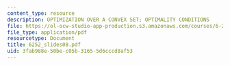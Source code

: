 ```yaml
---
content_type: resource
description: OPTIMIZATION OVER A CONVEX SET; OPTIMALITY CONDITIONS
file: https://ol-ocw-studio-app-production.s3.amazonaws.com/courses/6-252j-nonlinear-programming-spring-2003/3fab988e50bec05b31655d6cccd8af53_6252_slides08.pdf
file_type: application/pdf
resourcetype: Document
title: 6252_slides08.pdf
uid: 3fab988e-50be-c05b-3165-5d6cccd8af53
---
```

